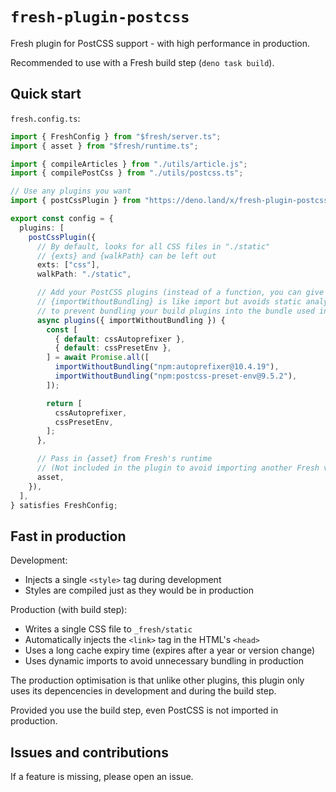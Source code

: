 # `fresh-plugin-postcss`

Fresh plugin for PostCSS support - with high performance in production.

Recommended to use with a Fresh build step (`deno task build`).

## Quick start

`fresh.config.ts`:

```ts
import { FreshConfig } from "$fresh/server.ts";
import { asset } from "$fresh/runtime.ts";

import { compileArticles } from "./utils/article.js";
import { compilePostCss } from "./utils/postcss.ts";

// Use any plugins you want
import { postCssPlugin } from "https://deno.land/x/fresh-plugin-postcss@2.1.0/mod.ts";

export const config = {
  plugins: [
    postCssPlugin({
      // By default, looks for all CSS files in "./static"
      // {exts} and {walkPath} can be left out
      exts: ["css"],
      walkPath: "./static",

      // Add your PostCSS plugins (instead of a function, you can give a plugins array)
      // {importWithoutBundling} is like import but avoids static analysis
      // to prevent bundling your build plugins into the bundle used in production
      async plugins({ importWithoutBundling }) {
        const [
          { default: cssAutoprefixer },
          { default: cssPresetEnv },
        ] = await Promise.all([
          importWithoutBundling("npm:autoprefixer@10.4.19"),
          importWithoutBundling("npm:postcss-preset-env@9.5.2"),
        ]);

        return [
          cssAutoprefixer,
          cssPresetEnv,
        ];
      },

      // Pass in {asset} from Fresh's runtime
      // (Not included in the plugin to avoid importing another Fresh version)
      asset,
    }),
  ],
} satisfies FreshConfig;
```

## Fast in production

Development:

- Injects a single `<style>` tag during development
- Styles are compiled just as they would be in production

Production (with build step):

- Writes a single CSS file to `_fresh/static`
- Automatically injects the `<link>` tag in the HTML's `<head>`
- Uses a long cache expiry time (expires after a year or version change)
- Uses dynamic imports to avoid unnecessary bundling in production

The production optimisation is that unlike other plugins, this plugin only uses its depencencies in development and during the build step.

Provided you use the build step, even PostCSS is not imported in production.

## Issues and contributions

If a feature is missing, please open an issue.
